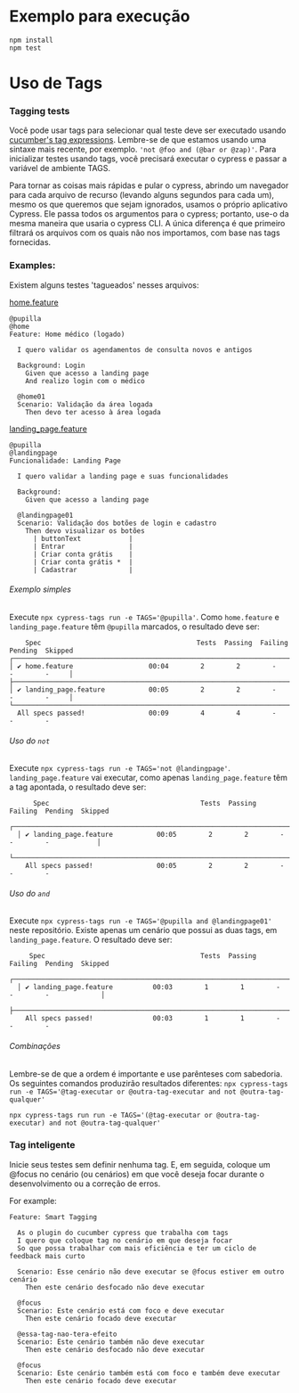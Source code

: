 # Exemplo para execução

```
npm install
npm test
```  

# Uso de Tags

### Tagging tests
Você pode usar tags para selecionar qual teste deve ser executado usando [cucumber's tag expressions](https://github.com/cucumber/cucumber/tree/master/tag-expressions).
Lembre-se de que estamos usando uma sintaxe mais recente, por exemplo. `'not @foo and (@bar or @zap)'`.
Para inicializar testes usando tags, você precisará executar o cypress e passar a variável de ambiente TAGS.

Para tornar as coisas mais rápidas e pular o cypress, abrindo um navegador para cada arquivo de recurso (levando alguns segundos para cada um), mesmo os que queremos que sejam ignorados, usamos o próprio aplicativo Cypress. Ele passa todos os argumentos para o cypress; portanto, use-o da mesma maneira que usaria o cypress CLI. A única diferença é que primeiro filtrará os arquivos com os quais não nos importamos, com base nas tags fornecidas.

### Examples:

Existem alguns testes 'tagueados' nesses arquivos:

[home.feature](https://github.com/lucasn580/cypress-pupilla/cypress/integration/home.feature)
```
@pupilla
@home
Feature: Home médico (logado)

  I quero validar os agendamentos de consulta novos e antigos

  Background: Login
    Given que acesso a landing page
    And realizo login com o médico
  
  @home01
  Scenario: Validação da área logada    
    Then devo ter acesso à área logada

```

[landing_page.feature](https://github.com/lucasn580/cypress-pupilla/cypress/integration/landing_page.feature)
```
@pupilla
@landingpage
Funcionalidade: Landing Page

  I quero validar a landing page e suas funcionalidades

  Background: 
    Given que acesso a landing page
  
  @landingpage01
  Scenario: Validação dos botões de login e cadastro
    Then devo visualizar os botões
      | buttonText            |
      | Entrar                |
      | Criar conta grátis    |
      | Criar conta grátis *  |
      | Cadastrar             |
```

###### Exemplo simples
  Execute ```npx cypress-tags run -e TAGS='@pupilla'```. Como `home.feature` e `landing_page.feature` têm `@pupilla` marcados, o resultado deve ser: 
  
  ```
      Spec                                       Tests  Passing  Failing  Pending  Skipped
  ┌─────────────────────────────────────────────────────────────────────────────────────────┐
  │ ✔ home.feature                   00:04        2        2        -        -        -     │
  ├─────────────────────────────────────────────────────────────────────────────────────────┤
  │ ✔ landing_page.feature           00:05        2        2        -        -        -     │
  └─────────────────────────────────────────────────────────────────────────────────────────┘
    All specs passed!                00:09        4        4        -        -        -
```

###### Uso do `not`

Execute ```npx cypress-tags run -e TAGS='not @landingpage'```. `landing_page.feature` vai executar, como apenas `landing_page.feature` têm a tag apontada, o resultado deve ser: 

```
      Spec                                      Tests  Passing  Failing  Pending  Skipped
  ┌────────────────────────────────────────────────────────────────────────────────────────────────┐
  │ ✔ landing_page.feature           00:05        2        2        -        -        -            │
  └────────────────────────────────────────────────────────────────────────────────────────────────┘
    All specs passed!                00:05        2        2        -        -        -
```

###### Uso do `and` 

Execute ```npx cypress-tags run -e TAGS='@pupilla and @landingpage01'``` neste repositório. Existe apenas um cenário que possui as duas tags, em `landing_page.feature`. O resultado deve ser:  

```
     Spec                                       Tests  Passing  Failing  Pending  Skipped
  ┌────────────────────────────────────────────────────────────────────────────────────────────────┐
  │ ✔ landing_page.feature          00:03        1        1        -        -        -             │
  ├────────────────────────────────────────────────────────────────────────────────────────────────┤
    All specs passed!               00:03        1        1        -        -        -

```

###### Combinações

Lembre-se de que a ordem é importante e use parênteses com sabedoria. Os seguintes comandos produzirão resultados diferentes:
```npx cypress-tags run -e TAGS='@tag-executar or @outra-tag-executar and not @outra-tag-qualquer'```

```npx cypress-tags run run -e TAGS='(@tag-executar or @outra-tag-executar) and not @outra-tag-qualquer'```

### Tag inteligente
Inicie seus testes sem definir nenhuma tag. E, em seguida, coloque um @focus no cenário (ou cenários) em que você deseja focar durante o desenvolvimento ou a correção de erros.

For example:
```gherkin
Feature: Smart Tagging

  As o plugin do cucumber cypress que trabalha com tags
  I quero que coloque tag no cenário em que deseja focar
  So que possa trabalhar com mais eficiência e ter um ciclo de feedback mais curto

  Scenario: Esse cenário não deve executar se @focus estiver em outro cenário
    Then este cenário desfocado não deve executar

  @focus
  Scenario: Este cenário está com foco e deve executar
    Then este cenário focado deve executar

  @essa-tag-nao-tera-efeito
  Scenario: Este cenário também não deve executar
    Then este cenário desfocado não deve executar

  @focus
  Scenario: Este cenário também está com foco e também deve executar
    Then este cenário focado deve executar
```
